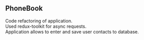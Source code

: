 <h2>PhoneBook</h2>
Code refactoring of application. <br/>
Used redux-toolkit for async requests. <br/>
Application allows to enter and save user contacts to database.
